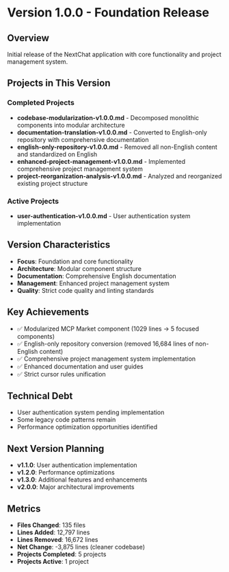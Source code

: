# Version 1.0.0 - Foundation Release

## Overview
Initial release of the NextChat application with core functionality and project management system.

## Projects in This Version

### Completed Projects
- **codebase-modularization-v1.0.0.md** - Decomposed monolithic components into modular architecture
- **documentation-translation-v1.0.0.md** - Converted to English-only repository with comprehensive documentation
- **english-only-repository-v1.0.0.md** - Removed all non-English content and standardized on English
- **enhanced-project-management-v1.0.0.md** - Implemented comprehensive project management system
- **project-reorganization-analysis-v1.0.0.md** - Analyzed and reorganized existing project structure

### Active Projects
- **user-authentication-v1.0.0.md** - User authentication system implementation

## Version Characteristics
- **Focus**: Foundation and core functionality
- **Architecture**: Modular component structure
- **Documentation**: Comprehensive English documentation
- **Management**: Enhanced project management system
- **Quality**: Strict code quality and linting standards

## Key Achievements
- ✅ Modularized MCP Market component (1029 lines → 5 focused components)
- ✅ English-only repository conversion (removed 16,684 lines of non-English content)
- ✅ Comprehensive project management system implementation
- ✅ Enhanced documentation and user guides
- ✅ Strict cursor rules unification

## Technical Debt
- User authentication system pending implementation
- Some legacy code patterns remain
- Performance optimization opportunities identified

## Next Version Planning
- **v1.1.0**: User authentication implementation
- **v1.2.0**: Performance optimizations
- **v1.3.0**: Additional features and enhancements
- **v2.0.0**: Major architectural improvements

## Metrics
- **Files Changed**: 135 files
- **Lines Added**: 12,797 lines
- **Lines Removed**: 16,672 lines
- **Net Change**: -3,875 lines (cleaner codebase)
- **Projects Completed**: 5 projects
- **Projects Active**: 1 project
